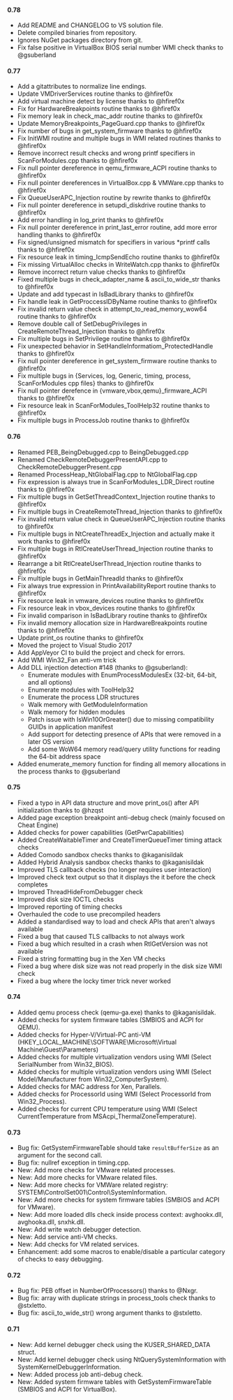 #### 0.78
- Add README and CHANGELOG to VS solution file.
- Delete compiled binaries from repository.
- Ignores NuGet packages directory from  git.
- Fix false positive in VirtualBox BIOS serial number WMI check thanks to @gsuberland


#### 0.77
- Add a gitattributes to normalize line endings.
- Update VMDriverServices routine thanks to @hfiref0x
- Add virtual machine detect by license thanks to @hfiref0x
- Fix for HardwareBreakpoints routine thanks to @hfiref0x
- Fix memory leak in check_mac_addr routine thanks to @hfiref0x
- Update MemoryBreakpoints_PageGuard.cpp thanks to @hfiref0x
- Fix number of bugs in get_system_firmware thanks to @hfiref0x
- Fix InitWMI routine and multiple bugs in WMI related routines thanks to @hfiref0x
- Remove incorrect result checks and wrong printf specifiers in ScanForModules.cpp thanks to @hfiref0x
- Fix null pointer dereference in qemu_firmware_ACPI routine thanks to @hfiref0x
- Fix null pointer dereferences in VirtualBox.cpp & VMWare.cpp thanks to @hfiref0x
- Fix QueueUserAPC_Injection routine by rewrite thanks to @hfiref0x
- Fix null pointer dereference in setupdi_diskdrive routine thanks to @hfiref0x
- Add error handling in log_print thanks to @hfiref0x
- Fix null pointer dereference in print_last_error routine, add more error handling thanks to @hfiref0x
- Fix signed/unsigned mismatch for specifiers in various *printf calls thanks to @hfiref0x
- Fix resource leak in timing_IcmpSendEcho routine thanks to @hfiref0x
- Fix missing VirtualAlloc checks in WriteWatch.cpp thanks to @hfiref0x
- Remove incorrect return value checks thanks to @hfiref0x
- Fixed multiple bugs in check_adapter_name & ascii_to_wide_str thanks to @hfiref0x
- Update and add typecast in IsBadLibrary thanks to @hfiref0x
- Fix handle leak in GetProccessIDByName routine thanks to @hfiref0x
- Fix invalid return value check in attempt_to_read_memory_wow64 routine thanks to @hfiref0x
- Remove double call of SetDebugPrivileges in CreateRemoteThread_Injection thanks to @hfiref0x
- Fix multiple bugs in SetPrivilege routine thanks to @hfiref0x
- Fix unexpected behavior in SetHandleInformatiom_ProtectedHandle thanks to @hfiref0x
- Fix null pointer dereference in get_system_firmware routine thanks to @hfiref0x
- Fix multiple bugs in {Services, log, Generic, timing, process, ScanForModules cpp files}  thanks to @hfiref0x
- Fix null pointer derefence in {vmware,vbox,qemu}_firmware_ACPI thanks to @hfiref0x
- Fix resource leak in ScanForModules_ToolHelp32 routine thanks to @hfiref0x
- Fix multiple bugs in ProcessJob routine thanks to @hfiref0x

#### 0.76
- Renamed PEB_BeingDebugged.cpp to BeingDebugged.cpp
- Renamed CheckRemoteDebuggerPresentAPI.cpp to CheckRemoteDebuggerPresent.cpp
- Renamed ProcessHeap_NtGlobalFlag.cpp to NtGlobalFlag.cpp
- Fix expression is always true in ScanForModules_LDR_Direct routine thanks to @hfiref0x
- Fix multiple bugs in GetSetThreadContext_Injection routine thanks to @hfiref0x
- Fix multiple bugs in CreateRemoteThread_Injection thanks to @hfiref0x
- Fix invalid return value check in QueueUserAPC_Injection routine thanks to @hfiref0x
- Fix multiple bugs in NtCreateThreadEx_Injection and actually make it work thanks to @hfiref0x
- Fix multiple bugs in RtlCreateUserThread_Injection routine thanks to @hfiref0x
- Rearrange a bit RtlCreateUserThread_Injection routine thanks to @hfiref0x
- Fix multiple bugs in GetMainThreadId thanks to @hfiref0x
- Fix always true expression in PrintAvailabilityReport routine thanks to @hfiref0x
- Fix resource leak in vmware_devices routine thanks to @hfiref0x
- Fix resource leak in vbox_devices routine thanks to @hfiref0x
- Fix invalid comparison in IsBadLibrary routine thanks to @hfiref0x
- Fix invalid memory allocation size in HardwareBreakpoints routine thanks to @hfiref0x
- Update print_os routine thanks to @hfiref0x
- Moved the project to Visual Studio 2017
- Add AppVeyor CI to build the project and check for errors.
- Add WMI Win32_Fan anti-vm trick
- Add DLL injection detection #148 (thanks to @gsuberland):
    - Enumerate modules with EnumProcessModulesEx (32-bit, 64-bit, and all options)
    - Enumerate modules with ToolHelp32
    - Enumerate the process LDR structures
    - Walk memory with GetModuleInformation
    - Walk memory for hidden modules
    - Patch issue with IsWin10OrGreater() due to missing compatibility GUIDs in application manifest
    - Add support for detecting presence of APIs that were removed in a later OS version
    - Add some WoW64 memory read/query utility functions for reading the 64-bit address space
- Added enumerate_memory function for finding all memory allocations in the process thanks to @gsuberland

#### 0.75
- Fixed a typo in API data structure and move print_os() after API initialization thanks to @hzqst
- Added page exception breakpoint anti-debug check (mainly focused on Cheat Engine)
- Added checks for power capabilities (GetPwrCapabilities)
- Added CreateWaitableTimer and CreateTimerQueueTimer timing attack checks
- Added Comodo sandbox checks thanks to @kaganisildak
- Added Hybrid Analysis sandbox checks thanks to @kaganisildak
- Improved TLS callback checks (no longer requires user interaction)
- Improved check text output so that it displays the it before the check completes
- Improved ThreadHideFromDebugger check
- Improved disk size IOCTL checks
- Improved reporting of timing checks
- Overhauled the code to use precompiled headers
- Added a standardised way to load and check APIs that aren't always available
- Fixed a bug that caused TLS callbacks to not always work
- Fixed a bug which resulted in a crash when RtlGetVersion was not available
- Fixed a string formatting bug in the Xen VM checks
- Fixed a bug where disk size was not read properly in the disk size WMI check
- Fixed a bug where the locky timer trick never worked

#### 0.74
- Added qemu process check (qemu-ga.exe) thanks to @kaganisildak.
- Added checks for system firmware tables (SMBIOS and ACPI for QEMU).
- Added checks for Hyper-V/Virtual-PC anti-VM (HKEY_LOCAL_MACHINE\SOFTWARE\Microsoft\Virtual Machine\Guest\Parameters)
- Added checks for multiple virtualization vendors using WMI (Select SerialNumber from Win32_BIOS).
- Added checks for multiple virtualization vendors using WMI (Select Model/Manufacturer from Win32_ComputerSystem).
- Added checks for MAC address for Xen, Parallels.
- Added checks for ProcessorId using WMI (Select ProcessorId from Win32_Process).
- Added checks for current CPU temperature using WMI (Select CurrentTemperature from MSAcpi_ThermalZoneTemperature).

#### 0.73
- Bug fix: GetSystemFirmwareTable should take `resultBufferSize` as an argument for the second call.
- Bug fix: nullref exception in timing.cpp.
- New: Add more checks for VMware related processes.
- New: Add more checks for VMware related files.
- New: Add more checks for VMWare related registry: SYSTEM\\ControlSet001\\Control\\SystemInformation.
- New: Add more checks for system firmware tables (SMBIOS and ACPI for VMware).
- New: Add more loaded dlls check inside process context:  avghookx.dll, avghooka.dll, snxhk.dll.
- New: Add write watch debugger detection.
- New: Add service anti-VM checks.
- New: Add checks for VM related services.
- Enhancement: add some macros to enable/disable a particular category of checks to easy debugging.

#### 0.72
- Bug fix: PEB offset in NumberOfProcessors() thanks to @Nxgr.
- Bug fix: array with duplicate strings in process_tools check thanks to @stxletto.
- Bug fix: ascii_to_wide_str() wrong argument thanks to @stxletto.

#### 0.71
- New: Add kernel debugger check using the KUSER_SHARED_DATA struct.
- New: Add kernel debugger check using NtQuerySystemInformation with SystemKernelDebuggerInformation.
- New: Added process job anti-debug check.
- New: Added system firmware tables with GetSystemFirmwareTable (SMBIOS and ACPI for VirtualBox).